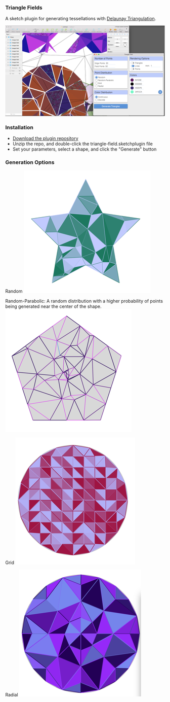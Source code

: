 ### Triangle Fields
A sketch plugin for generating tessellations with [Delaunay Triangulation](https://en.wikipedia.org/wiki/Delaunay_triangulation).

![UI](documentation-assets/documentation-ui.png)

### Installation
- [Download the plugin repository](https://github.com/0la0/triangle-fields/archive/master.zip)
- Unzip the repo, and double-click the triangle-field.sketchplugin file
- Set your parameters, select a shape, and click the "Generate" button

### Generation Options

Random
![UI](documentation-assets/random-small.png)

Random-Parabolic: A random distribution with a higher probability of points being generated near the center of the shape.
![UI](documentation-assets/parabolic-small.png)

Grid
![UI](documentation-assets/grid-small.png)

Radial
![UI](documentation-assets/radial-small.png)
